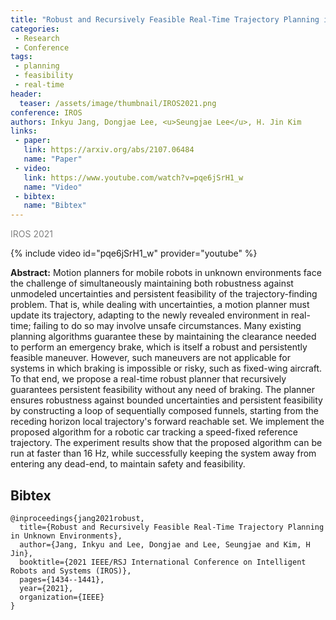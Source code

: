 ```yaml
---
title: "Robust and Recursively Feasible Real-Time Trajectory Planning in Unknown Environments"
categories:
 - Research
 - Conference
tags:
 - planning
 - feasibility
 - real-time
header:
  teaser: /assets/image/thumbnail/IROS2021.png
conference: IROS
authors: Inkyu Jang, Dongjae Lee, <u>Seungjae Lee</u>, H. Jin Kim
links: 
 - paper: 
   link: https://arxiv.org/abs/2107.06484
   name: "Paper"
 - video:
   link: https://www.youtube.com/watch?v=pqe6jSrH1_w
   name: "Video"
 - bibtex: 
   name: "Bibtex"
---
```

<p style="color:gray;">IROS 2021</p>
{% include video id="pqe6jSrH1_w" provider="youtube" %}

**Abstract:** Motion planners for mobile robots in unknown environments face the challenge of simultaneously maintaining both robustness against unmodeled uncertainties and persistent feasibility of the trajectory-finding problem. That is, while dealing with uncertainties, a motion planner must update its trajectory, adapting to the newly revealed environment in real-time; failing to do so may involve unsafe circumstances. Many existing planning algorithms guarantee these by maintaining the clearance needed to perform an emergency brake, which is itself a robust and persistently feasible maneuver. However, such maneuvers are not applicable for systems in which braking is impossible or risky, such as fixed-wing aircraft. To that end, we propose a real-time robust planner that recursively guarantees persistent feasibility without any need of braking. The planner ensures robustness against bounded uncertainties and persistent feasibility by constructing a loop of sequentially composed funnels, starting from the receding horizon local trajectory's forward reachable set. We implement the proposed algorithm for a robotic car tracking a speed-fixed reference trajectory. The experiment results show that the proposed algorithm can be run at faster than 16 Hz, while successfully keeping the system away from entering any dead-end, to maintain safety and feasibility. 

## Bibtex <a id="bibtex"></a>
```
@inproceedings{jang2021robust,
  title={Robust and Recursively Feasible Real-Time Trajectory Planning in Unknown Environments},
  author={Jang, Inkyu and Lee, Dongjae and Lee, Seungjae and Kim, H Jin},
  booktitle={2021 IEEE/RSJ International Conference on Intelligent Robots and Systems (IROS)},
  pages={1434--1441},
  year={2021},
  organization={IEEE}
}
```
